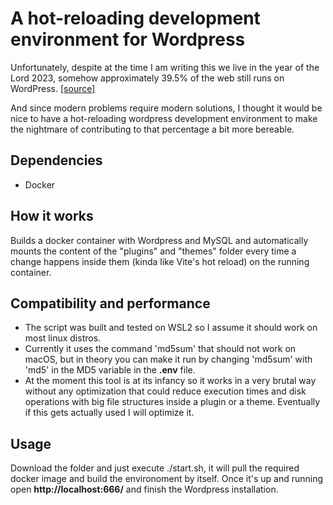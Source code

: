 # A hot-reloading development environment for Wordpress

Unfortunately, despite at the time I am writing this we live in the year of the Lord 2023, somehow approximately 39.5% of the web still runs on WordPress. [[source]](https://techjury.net/blog/percentage-of-wordpress-websites/#gref)

And since modern problems require modern solutions, I thought it would be nice to have a hot-reloading wordpress development environment to make the nightmare of contributing to that percentage a bit more bereable.

## Dependencies
* Docker

## How it works
Builds a docker container with Wordpress and MySQL and automatically mounts the content of the "plugins" and "themes" folder every time a change happens inside them (kinda like Vite's hot reload) on the running container.

## Compatibility and performance
* The script was built and tested on WSL2 so I assume it should work on most linux distros.
* Currently it uses the command 'md5sum' that should not work on macOS, but in theory you can make it run by changing 'md5sum' with 'md5' in the MD5 variable in the **.env** file.
* At the moment this tool is at its infancy so it works in a very brutal way without any optimization that could reduce execution times and disk operations with big file structures inside a plugin or a theme.
Eventually if this gets actually used I will optimize it.

## Usage
Download the folder and just execute ./start.sh, it will pull the required docker image and build the environoment by itself.
Once it's up and running open **http://localhost:666/** and finish the Wordpress installation.